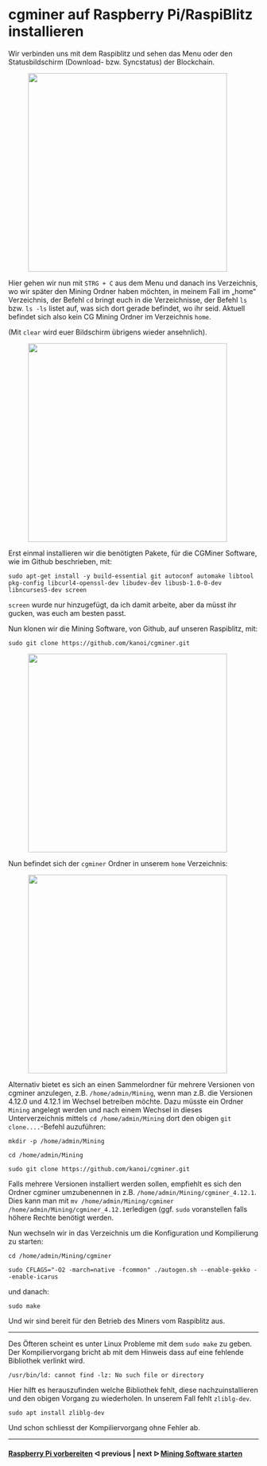 # cgminer auf Raspberry Pi/RaspiBlitz installieren

Wir verbinden uns mit dem Raspiblitz und sehen das Menu oder den Statusbildschirm (Download- bzw. Syncstatus) der Blockchain.

<!--![image](https://user-images.githubusercontent.com/108099690/203105607-45735953-d43f-427a-afec-fdea43d085ef.png)-->
<figure>
    <img src="https://user-images.githubusercontent.com/108099690/203105607-45735953-d43f-427a-afec-fdea43d085ef.png" alt="" width="400" />
    <!--<figcaption></figcaption>-->
</figure>

Hier gehen wir nun mit `STRG + C` aus dem Menu und danach ins Verzeichnis, wo wir später den Mining Ordner haben möchten, in meinem Fall im „home“ Verzeichnis, der 
Befehl `cd` bringt euch in die Verzeichnisse, der Befehl `ls` bzw. `ls -ls` listet auf, was sich dort gerade befindet, wo ihr seid.
Aktuell befindet sich also kein CG Mining Ordner im Verzeichnis `home`.

(Mit `clear` wird euer Bildschirm übrigens wieder ansehnlich).

<!--![image](https://user-images.githubusercontent.com/108099690/203105156-0626b9aa-b59f-486e-b3a8-645c4a9f4a02.png)-->
<figure>
    <img src="https://user-images.githubusercontent.com/108099690/203105156-0626b9aa-b59f-486e-b3a8-645c4a9f4a02.png" alt="" width="400" />
    <!--<figcaption></figcaption>-->
</figure>

Erst einmal installieren wir die benötigten Pakete, für die CGMiner Software, wie im Github beschrieben, mit:

```shell
sudo apt-get install -y build-essential git autoconf automake libtool pkg-config libcurl4-openssl-dev libudev-dev libusb-1.0-0-dev libncurses5-dev screen
```

`screen` wurde nur hinzugefügt, da ich damit arbeite, aber da müsst ihr gucken, was euch am besten passt.

Nun klonen wir die Mining Software, von Github, auf unseren Raspiblitz, mit:

```shell
sudo git clone https://github.com/kanoi/cgminer.git
```

<!--![image](https://user-images.githubusercontent.com/108099690/203105854-38d40551-0ed4-4d53-beab-4014dfac00e8.png)-->
<figure>
    <img src="https://user-images.githubusercontent.com/108099690/203105854-38d40551-0ed4-4d53-beab-4014dfac00e8.png" alt="" width="400" />
    <!--<figcaption></figcaption>-->
</figure>

Nun befindet sich der `cgminer` Ordner in unserem `home` Verzeichnis:

<!--![image](https://user-images.githubusercontent.com/108099690/203105995-909c31ad-4f4a-4562-b50b-0ef444a3e1e0.png)-->
<figure>
    <img src="https://user-images.githubusercontent.com/108099690/203105995-909c31ad-4f4a-4562-b50b-0ef444a3e1e0.png" alt="" width="400" />
    <!--<figcaption></figcaption>-->
</figure>

Alternativ bietet es sich an einen Sammelordner für mehrere Versionen von cgminer anzulegen, z.B. `/home/admin/Mining`, wenn man z.B. die Versionen 4.12.0 und 4.12.1 im Wechsel betreiben möchte. Dazu müsste ein Ordner `Mining` angelegt werden und nach einem Wechsel in dieses Unterverzeichnis mittels `cd /home/admin/Mining` dort den obigen `git clone....`-Befehl auzuführen:

```shell
mkdir -p /home/admin/Mining
```

```shell
cd /home/admin/Mining
```

```shell
sudo git clone https://github.com/kanoi/cgminer.git
```
Falls mehrere Versionen installiert werden sollen, empfiehlt es sich den Ordner cgminer umzubenennen in z.B. `/home/admin/Mining/cgminer_4.12.1`. Dies kann man mit `mv /home/admin/Mining/cgminer /home/admin/Mining/cgminer_4.12.1`erledigen (ggf. `sudo` voranstellen falls höhere Rechte benötigt werden.

Nun wechseln wir in das Verzeichnis um die Konfiguration und Kompilierung zu starten:

```shell
cd /home/admin/Mining/cgminer
```

```shell
sudo CFLAGS="-O2 -march=native -fcommon" ./autogen.sh --enable-gekko --enable-icarus
```

und danach:

```shell 
sudo make
```

Und wir sind bereit für den Betrieb des Miners vom Raspiblitz aus.

---

Des Öfteren scheint es unter Linux Probleme mit dem `sudo make` zu geben. Der Kompiliervorgang bricht ab mit dem Hinweis dass auf eine fehlende Bibliothek verlinkt wird.

```shell
/usr/bin/ld: cannot find -lz: No such file or directory
```

Hier hilft es herauszufinden welche Bibliothek fehlt, diese nachzuinstallieren und den obigen Vorgang zu wiederholen. In unserem Fall fehlt `zliblg-dev`.

```shell
sudo apt install zliblg-dev
```

Und schon schliesst der Kompiliervorgang ohne Fehler ab.

---

#### [Raspberry Pi vorbereiten](/prepare_pi.md)  ᐊ  previous | next  ᐅ  [Mining Software starten](start_mining.md)
